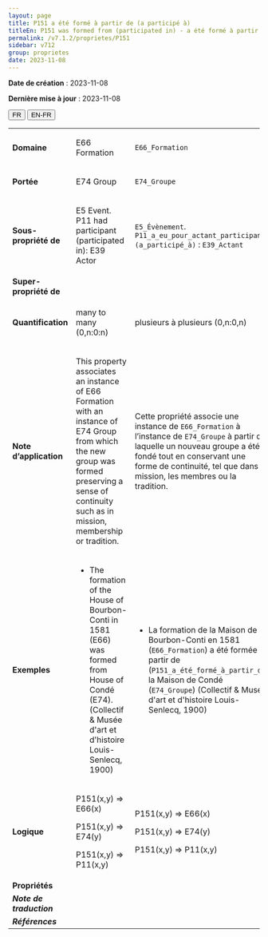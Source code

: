 ```yaml
---
layout: page
title: P151 a été formé à partir de (a participé à)
titleEn: P151 was formed from (participated in) - a été formé à partir de (a participé à)
permalink: /v7.1.2/proprietes/P151
sidebar: v712
group: proprietes
date: 2023-11-08
---
```


**Date de création** : 2023-11-08

**Dernière mise à jour** : 2023-11-08

<div class="lang-buttons">
 <button id="fr" class="activate">FR</button>
 <button id="en-fr">EN-FR</button>
</div>

<table>
<tbody>
<tr>
<td><strong>Domaine</strong></td>
<td class="en">
<p>E66 Formation</p>
</td>
<td>
<p><code class="language-plaintext highlighter-rouge">E66_Formation</code> </p>
</td>
</tr>
<tr>
<td><strong>Portée</strong></td>
<td class="en">
<p>E74 Group</p>
</td>
<td>
<p><code class="language-plaintext highlighter-rouge">E74_Groupe</code> </p>
</td>
</tr>
<tr>
<td><strong>Sous-propriété de</strong></td>
<td class="en">
<p>E5 Event. P11 had participant (participated in): E39 Actor</p>
</td>
<td>
<p><code class="language-plaintext highlighter-rouge">E5_Évènement</code>. <code class="language-plaintext highlighter-rouge">P11_a_eu_pour_actant_participant (a_participé_à)</code> : <code class="language-plaintext highlighter-rouge">E39_Actant</code>  </p>
</td>
</tr>
<tr>
<td><strong>Super-propriété de</strong></td>
<td class="en">
</td>
<td>
</td>
</tr>
<tr>
<td><strong>Quantification</strong></td>
<td class="en">
<p>many to many (0,n:0:n)</p>
</td>
<td>
<p>plusieurs à plusieurs (0,n:0,n)</p>
</td>
</tr>
<tr>
<td><strong>Note d’application</strong></td>
<td class="en">
<p>This property associates an instance of E66 Formation with an instance of E74 Group from which the new group was formed preserving a sense of continuity such as in mission, membership or tradition.</p>
</td>
<td>
<p>Cette propriété associe une instance de <code class="language-plaintext highlighter-rouge">E66_Formation</code> à l’instance de <code class="language-plaintext highlighter-rouge">E74_Groupe</code> à partir de laquelle un nouveau groupe a été fondé tout en conservant une forme de continuité, tel que dans la mission, les membres ou la tradition.</p>
</td>
</tr>
<tr>
<td><strong>Exemples</strong></td>
<td class="en">
<ul>
<li><p>The formation of the House of Bourbon-Conti in 1581 (E66) was formed from House of Condé (E74). (Collectif & Musée d'art et d'histoire Louis-Senlecq, 1900)</p>
</li>
</ul>
</td>
<td>
<ul>
<li><p>La formation de la Maison de Bourbon-Conti en 1581 (<code class="language-plaintext highlighter-rouge">E66_Formation</code>) a été formée à partir de (<code class="language-plaintext highlighter-rouge">P151_a_été_formé_à_partir_de</code>) la Maison de Condé (<code class="language-plaintext highlighter-rouge">E74_Groupe</code>) (Collectif & Musée d'art et d'histoire Louis-Senlecq, 1900)</p>
</li>
</ul>
</td>
</tr>
<tr>
<td><strong>Logique</strong></td>
<td class="en">
<p>P151(x,y) ⇒ E66(x)</p>
<p>P151(x,y) ⇒ E74(y)</p>
<p>P151(x,y) ⇒ P11(x,y)</p>
</td>
<td>
<p>P151(x,y) ⇒ E66(x)</p>
<p>P151(x,y) ⇒ E74(y)</p>
<p>P151(x,y) ⇒ P11(x,y)</p>
</td>
</tr>
<tr>
<td><strong>Propriétés</strong></td>
<td class="en">
</td>
<td>
</td>
</tr>
<tr>
<td><strong><em>Note de traduction</em></strong></td>
<td colspan="2">
</td>
</tr>
<tr>
<td><strong><em>Références</em></strong></td>
<td colspan="2">
<p><em></em></p>
</td>
</tr>
</tbody>
</table>
